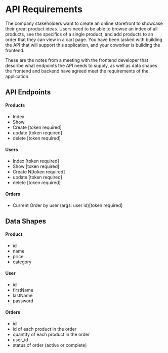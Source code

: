 # API Requirements
The company stakeholders want to create an online storefront to showcase their great product ideas. Users need to be able to browse an index of all products, see the specifics of a single product, and add products to an order that they can view in a cart page. You have been tasked with building the API that will support this application, and your coworker is building the frontend.

These are the notes from a meeting with the frontend developer that describe what endpoints the API needs to supply, as well as data shapes the frontend and backend have agreed meet the requirements of the application. 

## API Endpoints
#### Products
- Index 
- Show
- Create [token required]
- update [token required]
- delete [token required]



#### Users
- Index [token required]
- Show [token required]
- Create N[token required]
- update [token required]
- delete [token required]


#### Orders
- Current Order by user (args: user id)[token required]


## Data Shapes
#### Product
-  id
- name
- price
-  category

#### User
- id
- firstName
- lastName
- password

#### Orders
- id
- id of each product in the order
- quantity of each product in the order
- user_id
- status of order (active or complete)

